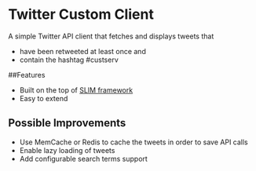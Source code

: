 # Twitter Custom Client

A simple Twitter API client that fetches and displays tweets that<br>
* have been retweeted at least once and<br>
* contain the hashtag #custserv<br>

##Features

* Built on the top of [SLIM framework](http://www.slimframework.com/)
* Easy to extend

## Possible Improvements

* Use MemCache or Redis to cache the tweets in order to save API calls
* Enable lazy loading of tweets
* Add configurable search terms support
